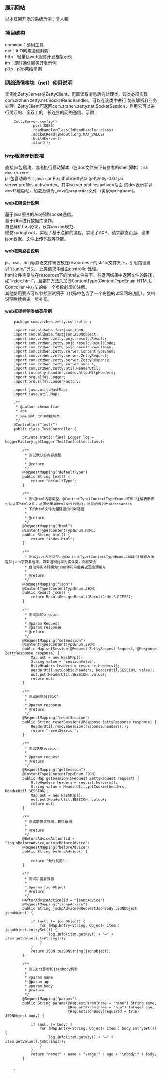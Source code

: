### 展示网站

  以本框架开发的系统示例：[哲人镇](http://www.zrzhen.com)

### 项目结构

  common：通用工具  
  net：AIO网络通信封装  
  http：轻量级web服务开发框架示例  
  im：即时通信服务开发示例  
  p2p：p2p网络示例
  
### 网络通信模块（net）使用说明

  实例化ZettyServer或ZettyClient，配置读取消息后的处理类，该类必须实现com.zrzhen.zetty.net.SocketReadHandler。可以在该类中进行
  协议解析和业务处理。ZettyClient可返回com.zrzhen.zetty.net.SocketSession，利用它可以进行灵活的、全双工的、长连接的网络通信。示例：
        
        ZettyServer.config()
                .port(8080)
                .readHandlerClass(ImReadHandler.class)
                .socketReadTimeout(Long.MAX_VALUE)
                .buildServer()
                .start();
  
  
### http服务示例部署

  直接jar包启动，或者执行启动脚本（在doc文件夹下有参考的shell脚本）：sh dev.sh start  
  jar包启动命令：java -jar E:\github\zetty\target\zetty-0.0.1.jar server.profiles.active=dev。其中server.profiles.active=后面
  的dev表示将以dev环境启动，加载后缀为_dev的properties文件（类似springboot）。

#### web框架设计说明

  基于java原生的Aio搭建socket通信。  
  基于jdbc进行数据库操作。   
  自己解析http协议，放弃servlet规范。  
  模仿springboot，实现了基于注解的编程，实现了AOP、请求静态页面、请求json数据、文件上传下载等功能。   
    
    
#### web框架路由说明

  js、css、img等静态文件需要放在resources下的static文件夹下，引用路径需以“/static/”开头，此类请求不经由controller处理。  
  html文件需要放在resources下的html文件夹下，在返回结果中返回文件的路径，如“index.html”，且要在方法头加@ContentType(ContentTypeEnum.HTML)。     
  Controller 中方法的每一个参数必须加注解。  
  其他使用要点可以参考测试例子（代码中包含了一个完整的论坛网站功能）。文档说明后续会进一步补充。  


####  web框架控制类编码示例

        package com.zrzhen.zetty.controller;
        
        import com.alibaba.fastjson.JSON;
        import com.alibaba.fastjson.JSONObject;
        import com.zrzhen.zetty.pojo.result.Result;
        import com.zrzhen.zetty.pojo.result.ResultCode;
        import com.zrzhen.zetty.pojo.result.ResultGen;
        import com.zrzhen.zetty.server.ContentTypeEnum;
        import com.zrzhen.zetty.server.ZettyRequest;
        import com.zrzhen.zetty.server.ZettyResponse;
        import com.zrzhen.zetty.server.anno.*;
        import com.zrzhen.zetty.util.HeaderUtil;
        import io.netty.handler.codec.http.HttpHeaders;
        import org.slf4j.Logger;
        import org.slf4j.LoggerFactory;
        
        import java.util.HashMap;
        import java.util.Map;
        
        /**
         * @author chenanlian
         * <p>
         * 用于测试、学习的控制类
         */
        @Controller("test/")
        public class TestController {
        
            private static final Logger log = LoggerFactory.getLogger(TestController.class);
        
            /**
             * 测试默认的内容类型
             *
             * @return
             */
            @RequestMapping("defaultType")
            public String text() {
                return "defaultType";
            }
        
            /**
             * 测试html内容类型。@ContentType(ContentTypeEnum.HTML)注解表示该方法返回html文件，返回结果即html文件的路径。路径的表示为以resources
             * 下的html文件为基路径的相对路径
             *
             * @return
             */
            @RequestMapping("html")
            @ContentType(ContentTypeEnum.HTML)
            public String html() {
                return "index.html";
            }
        
            /**
             * 测试json内容类型。@ContentType(ContentTypeEnum.JSON)注解该方法返回json字符串结果，如果返回结果为实体类，则框架会
             * 自动将实体转换为json字符串后再返回给调用方
             *
             * @return
             */
            @RequestMapping("json")
            @ContentType(ContentTypeEnum.JSON)
            public Result json() {
                return ResultGen.genResult(ResultCode.SUCCESS);
            }
        
            /**
             * 测试添加session
             *
             * @param Request
             * @param response
             * @return
             */
            @RequestMapping("setSession")
            @ContentType(ContentTypeEnum.JSON)
            public Map setSession(@Request ZettyRequest Request, @Response ZettyResponse response) {
                Map out = new HashMap();
                String value = "sessionValue";
                HttpHeaders headers = response.headers();
                HeaderUtil.setCookie(headers, HeaderUtil.SESSION, value);
                out.put(HeaderUtil.SESSION, value);
                return out;
            }
        
            /**
             * 测试删除session
             *
             * @param response
             * @return
             */
            @RequestMapping("resetSession")
            public String resetSession(@Response ZettyResponse response) {
                HeaderUtil.removeSession(response.headers());
                return "resetSession";
            }
        
            /**
             * 测试获取session
             *
             * @param request
             * @return
             */
            @RequestMapping("getSession")
            @ContentType(ContentTypeEnum.JSON)
            public Map getSession(@Request ZettyRequest request) {
                HttpHeaders headers = request.headers();
                String value = HeaderUtil.getCookie(headers, HeaderUtil.SESSION);
                Map out = new HashMap();
                out.put(HeaderUtil.SESSION, value);
                return out;
            }
        
            /**
             * 测试前置增强器，即拦截器
             *
             * @return
             */
            @BeforeAdviceAction(id = "loginBeforeAdvice,adiminBeforeAdvice")
            @RequestMapping("beforeAdvice")
            public String beforeAdvice() {
        
                return "允许访问";
            }
        
            /**
             * 测试后置增强器
             *
             * @param jsonObject
             * @return
             */
            @AfterAdviceAction(id = "jsonpAdvice")
            @RequestMapping("jsonpAdvice")
            public String jsonpAdvice(@RequestJsonBody JSONObject jsonObject) {
        
                if (null != jsonObject) {
                    for (Map.Entry<String, Object> item : jsonObject.entrySet()) {
                        log.info(item.getKey() + "=" + item.getValue().toString());
                    }
                }
                return JSON.toJSONString(jsonObject);
            }
        
            /**
             * 测试uri传参和jsonbody传参
             *
             * @param name
             * @param age
             * @param body
             * @return
             */
            @RequestMapping("params")
            public String params(@RequestParam(name = "name") String name,
                                 @RequestParam(name = "age") Integer age,
                                 @RequestJsonBody(required = true) JSONObject body) {
        
                if (null != body) {
                    for (Map.Entry<String, Object> item : body.entrySet()) {
                        log.info(item.getKey() + "=" + item.getValue().toString());
                    }
                }
                return "name:" + name + "\nage:" + age + "\nbody:" + body;
            }
        
        
        }






